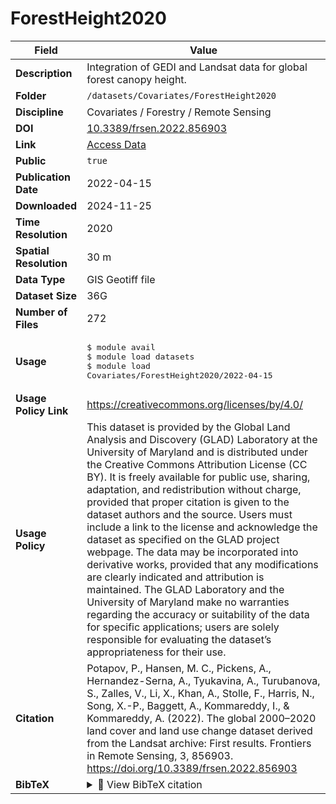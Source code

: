 # ForestHeight2020

| Field | Value |
|--------|-------|
| **Description** | Integration of GEDI and Landsat data for global forest canopy height. |
| **Folder** | `/datasets/Covariates/ForestHeight2020` |
| **Discipline** | Covariates / Forestry / Remote Sensing |
| **DOI** | [10.3389/frsen.2022.856903](https://doi.org/10.3389/frsen.2022.856903) |
| **Link** | [Access Data](https://glad.umd.edu/dataset/GLCLUC2020) |
| **Public** | `true` |
| **Publication Date** | 2022-04-15 |
| **Downloaded** | 2024-11-25 |
| **Time Resolution** | 2020 |
| **Spatial Resolution** | 30 m |
| **Data Type** | GIS Geotiff file |
| **Dataset Size** | 36G |
| **Number of Files** | 272 |
| **Usage** | <pre>&#36; module avail<br>&#36; module load datasets<br>&#36; module load Covariates/ForestHeight2020/2022-04-15</pre> |
| **Usage Policy Link** | https://creativecommons.org/licenses/by/4.0/ |
| **Usage Policy** | This dataset is provided by the Global Land Analysis and Discovery (GLAD) Laboratory at the University of Maryland and is distributed under the Creative Commons Attribution License (CC BY). It is freely available for public use, sharing, adaptation, and redistribution without charge, provided that proper citation is given to the dataset authors and the source. Users must include a link to the license and acknowledge the dataset as specified on the GLAD project webpage. The data may be incorporated into derivative works, provided that any modifications are clearly indicated and attribution is maintained. The GLAD Laboratory and the University of Maryland make no warranties regarding the accuracy or suitability of the data for specific applications; users are solely responsible for evaluating the dataset’s appropriateness for their use. |
| **Citation** | Potapov, P., Hansen, M. C., Pickens, A., Hernandez-Serna, A., Tyukavina, A., Turubanova, S., Zalles, V., Li, X., Khan, A., Stolle, F., Harris, N., Song, X.-P., Baggett, A., Kommareddy, I., & Kommareddy, A. (2022). The global 2000–2020 land cover and land use change dataset derived from the Landsat archive: First results. Frontiers in Remote Sensing, 3, 856903. https://doi.org/10.3389/frsen.2022.856903 |
| **BibTeX** | <details><summary>📜 View BibTeX citation</summary><pre>@article{Potapov2022_GlobalLandCover,<br>  author = {Potapov, P. and Hansen, M. C. and Pickens, A. and Hernandez-Serna, A. and Tyukavina, A. and Turubanova, S. and Zalles, V. and Li, X. and Khan, A. and Stolle, F. and Harris, N. and Song, X.-P. and Baggett, A. and Kommareddy, I. and Kommareddy, A.},<br>  title = {The global 2000--2020 land cover and land use change dataset derived from the Landsat archive: First results},<br>  journal = {Frontiers in Remote Sensing},<br>  year = {2022},<br>  volume = {3},<br>  pages = {856903},<br>  doi = {10.3389/frsen.2022.856903},<br>  url = {https://doi.org/10.3389/frsen.2022.856903}<br>}</pre> |
